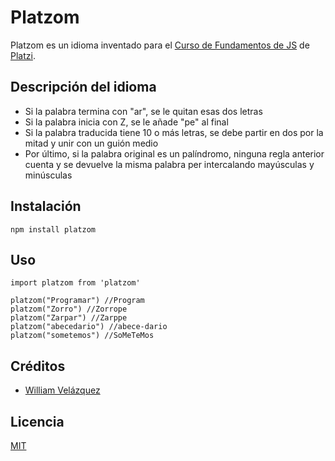 # Platzom

Platzom es un idioma inventado para el [Curso de Fundamentos de JS](https://platzi.com/js) de [Platzi](https://platzi.com).

## Descripción del idioma

- Si la palabra termina con "ar", se le quitan esas dos letras
- Si la palabra inicia con Z, se le añade "pe" al final
- Si la palabra traducida tiene 10 o más letras, se debe partir en dos por la mitad y unir con un guión medio
- Por último, si la palabra original es un palíndromo, ninguna regla anterior cuenta y se devuelve la misma palabra per intercalando mayúsculas y minúsculas

## Instalación

```
npm install platzom
```

## Uso

```
import platzom from 'platzom'

platzom("Programar") //Program
platzom("Zorro") //Zorrope
platzom("Zarpar") //Zarppe
platzom("abecedario") //abece-dario
platzom("sometemos") //SoMeTeMos
```

## Créditos
- [William Velázquez](https://twitter.com/WilliamVlazquez)

## Licencia

[MIT](https://opensource.org/licenses/MIT)
